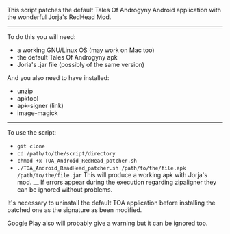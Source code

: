 This script patches the default Tales Of Androgyny Android application with the wonderful Jorja's RedHead Mod.
___
To do this you will need:
* a working GNU/Linux OS (may work on Mac too)
* the default Tales Of Androgyny apk
* Joria's .jar file (possibly of the same version)

And you also need to have installed:
* unzip
* apktool
* apk-signer (link)
* image-magick
___
To use the script:
* `git clone` 
* `cd /path/to/the/script/directory`
* `chmod +x TOA_Android_RedHead_patcher.sh`
* `./TOA_Android_ReadHead_patcher.sh /path/to/the/file.apk /path/to/the/file.jar`
This will produce a working apk with Jorja's mod.
__
If errors appear during the execution regarding zipaligner they can be ignored without problems.

It's necessary to uninstall the default TOA application before installing the patched one as the signature as been modified.

Google Play also will probably give a warning but it can be ignored too.



